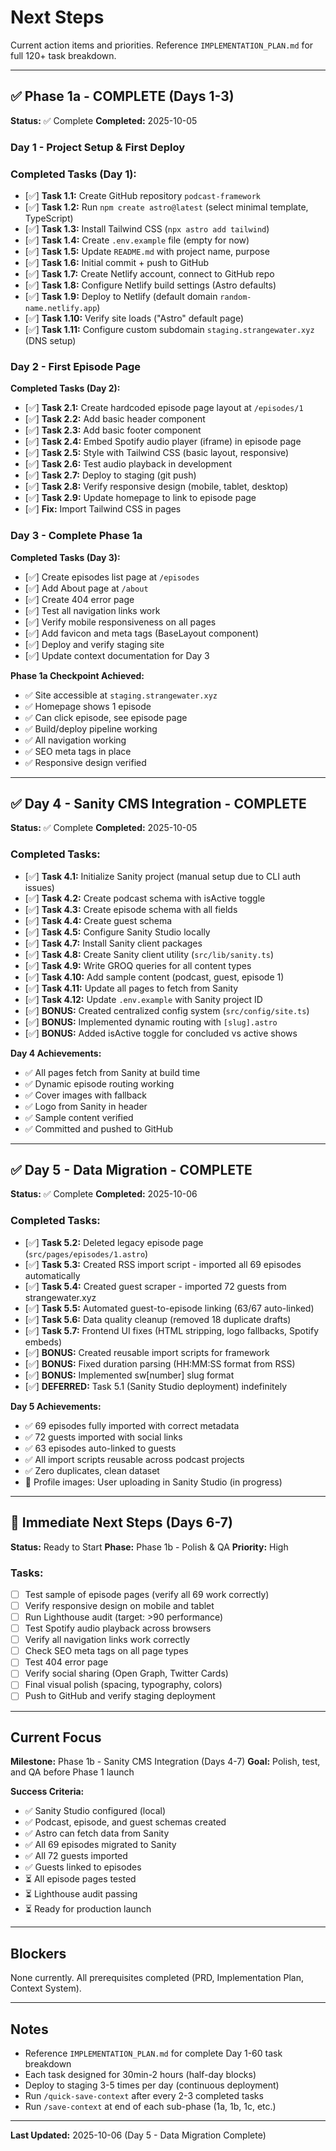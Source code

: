 # Next Steps

Current action items and priorities. Reference `IMPLEMENTATION_PLAN.md` for full 120+ task breakdown.

---

## ✅ Phase 1a - COMPLETE (Days 1-3)

**Status:** ✅ Complete
**Completed:** 2025-10-05

### Day 1 - Project Setup & First Deploy

### Completed Tasks (Day 1):
- [✅] **Task 1.1:** Create GitHub repository `podcast-framework`
- [✅] **Task 1.2:** Run `npm create astro@latest` (select minimal template, TypeScript)
- [✅] **Task 1.3:** Install Tailwind CSS (`npx astro add tailwind`)
- [✅] **Task 1.4:** Create `.env.example` file (empty for now)
- [✅] **Task 1.5:** Update `README.md` with project name, purpose
- [✅] **Task 1.6:** Initial commit + push to GitHub
- [✅] **Task 1.7:** Create Netlify account, connect to GitHub repo
- [✅] **Task 1.8:** Configure Netlify build settings (Astro defaults)
- [✅] **Task 1.9:** Deploy to Netlify (default domain `random-name.netlify.app`)
- [✅] **Task 1.10:** Verify site loads ("Astro" default page)
- [✅] **Task 1.11:** Configure custom subdomain `staging.strangewater.xyz` (DNS setup)

### Day 2 - First Episode Page

**Completed Tasks (Day 2):**
- [✅] **Task 2.1:** Create hardcoded episode page layout at `/episodes/1`
- [✅] **Task 2.2:** Add basic header component
- [✅] **Task 2.3:** Add basic footer component
- [✅] **Task 2.4:** Embed Spotify audio player (iframe) in episode page
- [✅] **Task 2.5:** Style with Tailwind CSS (basic layout, responsive)
- [✅] **Task 2.6:** Test audio playback in development
- [✅] **Task 2.7:** Deploy to staging (git push)
- [✅] **Task 2.8:** Verify responsive design (mobile, tablet, desktop)
- [✅] **Task 2.9:** Update homepage to link to episode page
- [✅] **Fix:** Import Tailwind CSS in pages

### Day 3 - Complete Phase 1a

**Completed Tasks (Day 3):**
- [✅] Create episodes list page at `/episodes`
- [✅] Add About page at `/about`
- [✅] Create 404 error page
- [✅] Test all navigation links work
- [✅] Verify mobile responsiveness on all pages
- [✅] Add favicon and meta tags (BaseLayout component)
- [✅] Deploy and verify staging site
- [✅] Update context documentation for Day 3

**Phase 1a Checkpoint Achieved:**
- ✅ Site accessible at `staging.strangewater.xyz`
- ✅ Homepage shows 1 episode
- ✅ Can click episode, see episode page
- ✅ Build/deploy pipeline working
- ✅ All navigation working
- ✅ SEO meta tags in place
- ✅ Responsive design verified

---

## ✅ Day 4 - Sanity CMS Integration - COMPLETE

**Status:** ✅ Complete
**Completed:** 2025-10-05

### Completed Tasks:
- [✅] **Task 4.1:** Initialize Sanity project (manual setup due to CLI auth issues)
- [✅] **Task 4.2:** Create podcast schema with isActive toggle
- [✅] **Task 4.3:** Create episode schema with all fields
- [✅] **Task 4.4:** Create guest schema
- [✅] **Task 4.5:** Configure Sanity Studio locally
- [✅] **Task 4.7:** Install Sanity client packages
- [✅] **Task 4.8:** Create Sanity client utility (`src/lib/sanity.ts`)
- [✅] **Task 4.9:** Write GROQ queries for all content types
- [✅] **Task 4.10:** Add sample content (podcast, guest, episode 1)
- [✅] **Task 4.11:** Update all pages to fetch from Sanity
- [✅] **Task 4.12:** Update `.env.example` with Sanity project ID
- [✅] **BONUS:** Created centralized config system (`src/config/site.ts`)
- [✅] **BONUS:** Implemented dynamic routing with `[slug].astro`
- [✅] **BONUS:** Added isActive toggle for concluded vs active shows

**Day 4 Achievements:**
- ✅ All pages fetch from Sanity at build time
- ✅ Dynamic episode routing working
- ✅ Cover images with fallback
- ✅ Logo from Sanity in header
- ✅ Sample content verified
- ✅ Committed and pushed to GitHub

---

## ✅ Day 5 - Data Migration - COMPLETE

**Status:** ✅ Complete
**Completed:** 2025-10-06

### Completed Tasks:
- [✅] **Task 5.2:** Deleted legacy episode page (`src/pages/episodes/1.astro`)
- [✅] **Task 5.3:** Created RSS import script - imported all 69 episodes automatically
- [✅] **Task 5.4:** Created guest scraper - imported 72 guests from strangewater.xyz
- [✅] **Task 5.5:** Automated guest-to-episode linking (63/67 auto-linked)
- [✅] **Task 5.6:** Data quality cleanup (removed 18 duplicate drafts)
- [✅] **Task 5.7:** Frontend UI fixes (HTML stripping, logo fallbacks, Spotify embeds)
- [✅] **BONUS:** Created reusable import scripts for framework
- [✅] **BONUS:** Fixed duration parsing (HH:MM:SS format from RSS)
- [✅] **BONUS:** Implemented sw[number] slug format
- [✅] **DEFERRED:** Task 5.1 (Sanity Studio deployment) indefinitely

**Day 5 Achievements:**
- ✅ 69 episodes fully imported with correct metadata
- ✅ 72 guests imported with social links
- ✅ 63 episodes auto-linked to guests
- ✅ All import scripts reusable across podcast projects
- ✅ Zero duplicates, clean dataset
- 🚧 Profile images: User uploading in Sanity Studio (in progress)

---

## 🎯 Immediate Next Steps (Days 6-7)

**Status:** Ready to Start
**Phase:** Phase 1b - Polish & QA
**Priority:** High

### Tasks:
- [ ] Test sample of episode pages (verify all 69 work correctly)
- [ ] Verify responsive design on mobile and tablet
- [ ] Run Lighthouse audit (target: >90 performance)
- [ ] Test Spotify audio playback across browsers
- [ ] Verify all navigation links work correctly
- [ ] Check SEO meta tags on all page types
- [ ] Test 404 error page
- [ ] Verify social sharing (Open Graph, Twitter Cards)
- [ ] Final visual polish (spacing, typography, colors)
- [ ] Push to GitHub and verify staging deployment

---

## Current Focus

**Milestone:** Phase 1b - Sanity CMS Integration (Days 4-7)
**Goal:** Polish, test, and QA before Phase 1 launch

**Success Criteria:**
- ✅ Sanity Studio configured (local)
- ✅ Podcast, episode, and guest schemas created
- ✅ Astro can fetch data from Sanity
- ✅ All 69 episodes migrated to Sanity
- ✅ All 72 guests imported
- ✅ Guests linked to episodes
- ⏳ All episode pages tested
- ⏳ Lighthouse audit passing
- ⏳ Ready for production launch

---

## Blockers

None currently. All prerequisites completed (PRD, Implementation Plan, Context System).

---

## Notes

- Reference `IMPLEMENTATION_PLAN.md` for complete Day 1-60 task breakdown
- Each task designed for 30min-2 hours (half-day blocks)
- Deploy to staging 3-5 times per day (continuous deployment)
- Run `/quick-save-context` after every 2-3 completed tasks
- Run `/save-context` at end of each sub-phase (1a, 1b, 1c, etc.)

---

**Last Updated:** 2025-10-06 (Day 5 - Data Migration Complete)
